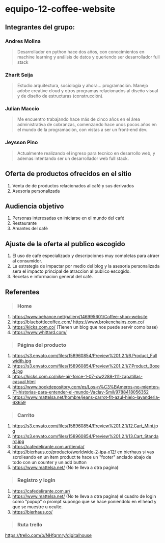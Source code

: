 # equipo-12-coffee-website

## Integrantes del grupo:

### Andres Molina

> Desarrollador en python hace dos años, con conocimientos en machine learning y análisis de datos y queriendo ser desarrollador full stack

### Zharit Seija

> Estudio arquitectura, sociología y ahora... programación. Manejo adobe creative cloud y otros programas relacionados al diseño visual y de diseño de estructuras (construcción).

### Julian Maccio
> Me encuentro trabajando hace más de cinco años en el área administrativa de cobranzas, comenzando hace unos pocos años en el mundo de la programación, con vistas a ser un front-end dev.

### Jeysson Pino
> Actualmente realizando el ingreso para tecnico en desarrollo web, y ademas intentando ser un desarrollador web full stack.

## Oferta de productos ofrecidos en el sitio

1. Venta de de productos relacionados al café y sus derivados
2. Asesoria personalizada

## Audiencia objetivo

1. Personas interesadas en iniciarse en el mundo del café
2. Restaurante
3. Amantes del café

## Ajuste de la oferta al publico escogido

1. El uso de café especializado y descripciones muy completas para atraer al consumidor.
2. La estrategia de impactar por medio del blog y la asesoria personalizada sera el impacto principal de atraccion al publico escogido.
3. Recetas e informacion general del café.

## Referentes
> ### Home
1. https://www.behance.net/gallery/146995601/Coffee-shop-website
2. https://bluebottlecoffee.com/	https://www.brokenchains.com.co/
3. https://kicks.com.co/ (Tienen un blog que nos puede servir como base)
4. https://www.whittard.com/

> ### Página del producto
1. https://s3.envato.com/files/158960854/Preview%201.2.1/6.Product_Fullwidth.jpg
2. https://s3.envato.com/files/158960854/Preview%201.2.1/7.Product_Boxed.jpg
3. https://kicks.com.co/nike-air-force-1-07-cw2288-111-zapatillas-casual.html
4. https://www.bookdepository.com/es/Los-n%C3%BAmeros-no-mienten-71-historias-para-entender-el-mundo-Vaclav-Smil/9788418056352
5. https://www.mattelsa.net/hombre/jeans-carrot-fit-azul-hielo-lavanderia-63659

> ### Carrito
1. https://s3.envato.com/files/158960854/Preview%201.2.1/12.Cart_Mini.jpg
2. https://s3.envato.com/files/158960854/Preview%201.2.1/13.Cart_Standard.jpg
3. https://cafedelirante.com.ar/tienda/
4. https://bierhaus.co/producto/worldwide-2-ipa-x12/ en bierhaus si vas scrolleando en un item product te hace un "footer" anclado abajo de todo con un counter y un add button
5. https://www.mattelsa.net/ (No te lleva a otra pagina)

> ### Registro y login
1. https://cafedelirante.com.ar/
2. https://www.mattelsa.net/ (No te lleva a otra pagina) el cuadro de login como "popup" o prompt supongo que se hace poniendolo en el head y que se muestre u oculte.
3. https://bierhaus.co/

> ### Ruta trello

https://trello.com/b/NHfqrmry/digitalhouse